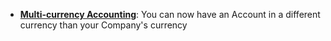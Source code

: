 - **[Multi-currency Accounting](https://finergy-rs.com/docs/user/guides/accounts/multi-currency-accounting)**: You can now have an Account in a different currency than your Company's currency
